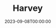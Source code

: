 ---
title: Harvey
date: 2023-09-08T00:00:00
opening_date: 1951-05-25
closing_date: 1951-06-02
layout: productions
playbill:
Theatre: Theatre Jacksonville
Venue: Little Theatre
cast:
- Cab Driver: Ozzie De Armona
- Dr. Lyman Sanderson: Speed Veal
- Dr. William R. Chumley: Roy Meischner
- Elwood P. Dowd: Jay Harder
- Judge Omar Gaffney: Snick Ogden
- Mrs. Betty Chumley: Grace Ogden
- Mrs. Ethel Chauvenet: Elva Stein
- Myrtle Mae Simmons: Alice Nunn
- Ruth Kelly, R.N.: Norma Barri
- Veta Louise Simmons: Charlotte Ecker
- Wilson: Leonard Tucker
crew:
- Assistant Director: Jean Strickland
- Director: Paul E. Geisenhof
- Light Controls:
  - Su Hawkins
  - Walter Quattlebaum
- Make-up Assistant:
  - Jane Porter
  - Ernestine Taylor
  - Jack Vaughn
  - Tom Radcliff
- Make-up Chairman: Richard Kaszner
- Properties Assistant:
  - Laurel Barton
  - Sue Miller
- Properties Chairman:
  - Edna Spindel
  - Margaret Lafferty
- Set and Technical Direction: Pete House
- Set Construction and Painting:
  - Larry Zell
  - Walter Quattlebaum
  - Bill Gibbs
  - Budd Porter
  - Elva Stein
  - Vivian Stein
  - Edna Spindel
  - Midge Veal
  - Laurel Barton
  - Alice Nunn
  - Harry Richard
  - Harry Nevel
  - Ozzie De Armona
- Sound: Eileen Henry
- Stage Manager: Larry Zell
- Wardrobe Assistant:
  - Margaret Fairweather
  - Karen O'Shaughnessy
  - Grace Ogden
  - Edythe Price
- Wardrobe Chairman: Eula Mae Snow
orchestra:
---